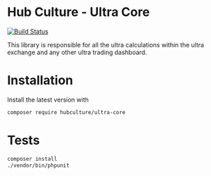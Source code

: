 # Hub Culture - Ultra Core

[![Build Status](https://travis-ci.org/hub/Ultra-core.svg?branch=master)](https://travis-ci.org/hub/Ultra-core)

This library is responsible for all the ultra calculations within the ultra exchange and any other ultra trading dashboard.

# Installation

Install the latest version with

```bash
composer require hubculture/ultra-core
```

# Tests

```bash
composer install
./vendor/bin/phpunit
```
